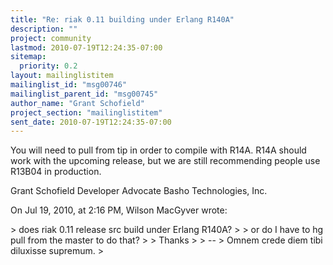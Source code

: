 ```yaml
---
title: "Re: riak 0.11 building under Erlang R140A"
description: ""
project: community
lastmod: 2010-07-19T12:24:35-07:00
sitemap:
  priority: 0.2
layout: mailinglistitem
mailinglist_id: "msg00746"
mailinglist_parent_id: "msg00745"
author_name: "Grant Schofield"
project_section: "mailinglistitem"
sent_date: 2010-07-19T12:24:35-07:00
---
```



You will need to pull from tip in order to compile with R14A. R14A should work 
with the upcoming release, but we are still recommending people use R13B04 in 
production.

Grant Schofield
Developer Advocate
Basho Technologies, Inc.


On Jul 19, 2010, at 2:16 PM, Wilson MacGyver wrote:

&gt; does riak 0.11 release src build under Erlang R140A?
&gt; 
&gt; or do I have to hg pull from the master to do that?
&gt; 
&gt; Thanks
&gt; 
&gt; -- 
&gt; Omnem crede diem tibi diluxisse supremum.
&gt; 
